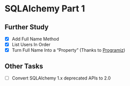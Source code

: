 SQLAlchemy Part 1
=================

Further Study
-------------
- [x] Add Full Name Method
- [x] List Users In Order
- [x] Turn Full Name Into a “Property” (Thanks to [Programiz](https://www.programiz.com/python-programming/property))

Other Tasks
-----------
- [ ] Convert SQLAlchemy 1.x deprecated APIs to 2.0